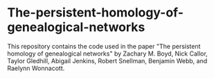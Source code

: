 # The-persistent-homology-of-genealogical-networks
This repository contains the code used in the paper "The persistent homology of genealogical networks" by Zachary M. Boyd, Nick Callor, Taylor Gledhill, Abigail Jenkins, Robert Snellman, Benjamin Webb, and Raelynn Wonnacott.
